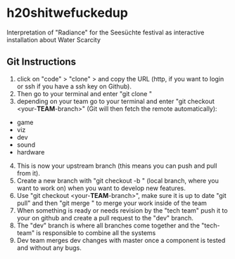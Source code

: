 # h20shitwefuckedup
Interpretation of "Radiance" for the Seesüchte festival as interactive installation about Water Scarcity


## Git Instructions

1. click on "code" > "clone" > and copy the URL (http, if you want to login or ssh if you have a ssh key on Github).
2. Then go to your terminal and enter "git clone <URL>"
3. depending on your team go to your terminal and enter "git checkout <your-**TEAM**-branch>" (Git will then fetch the remote automatically):
  - game 
  - viz
  - dev
  - sound
  - hardware
4. This is now your upstream branch (this means you can push and pull from it).
5. Create a new branch with "git checkout -b <your-branch>" (local branch, where you want to work on) when you want to develop new features.
6. Use "git checkout <your-**TEAM**-branch>", make sure it is up to date "git pull" and then "git merge <your-branch>" to merge your work inside of the team
7. When something is ready or needs revision by the "tech team" push it to your <team-branch> on github and create a pull request to the "dev" branch.
8. The "dev" branch is where all branches come together and the "tech-team" is responsible to combine all the systems
9. Dev team merges dev changes with master once a component is tested and without any bugs.
